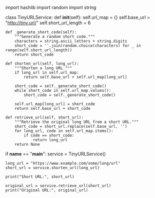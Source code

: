 import hashlib
import random
import string

class TinyURLService:
    def __init__(self):
        self.url_map = {}
        self.base_url = "http://tiny.url/"
        self.short_url_length = 6

    def _generate_short_code(self):
        """Generate a random short code."""
        characters = string.ascii_letters + string.digits
        short_code = ''.join(random.choice(characters) for _ in range(self.short_url_length))
        return short_code

    def shorten_url(self, long_url):
        """Shorten a long URL."""
        if long_url in self.url_map:
            return self.base_url + self.url_map[long_url]
        
        short_code = self._generate_short_code()
        while short_code in self.url_map.values():
            short_code = self._generate_short_code()
        
        self.url_map[long_url] = short_code
        return self.base_url + short_code

    def retrieve_url(self, short_url):
        """Retrieve the original long URL from a short URL."""
        short_code = short_url.replace(self.base_url, '')
        for long_url, code in self.url_map.items():
            if code == short_code:
                return long_url
        return None

if __name__ == "__main__":
    service = TinyURLService()
    
    long_url = "https://www.example.com/some/long/url"
    short_url = service.shorten_url(long_url)
    
    print("Short URL:", short_url)
    
    original_url = service.retrieve_url(short_url)
    print("Original URL:", original_url)

